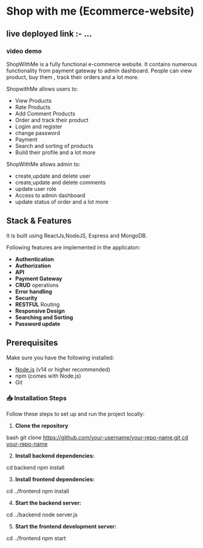 # Shop with me (Ecommerce-website)
## live deployed link :- ...

### video demo

ShopWithMe is a fully functional e-commerce website. It contains numerous functionality from payment gateway to admin dashboard. People can view product, buy them , track their orders and a lot more.

ShopwithMe allows users to:
- View Products
- Rate Products
- Add Comment Products
- Order and track their product
- Logim and register
- change password
- Payment
- Search and sorting of products
- Build their profile
and a lot more

ShopWithMe allows admin to:
- create,update and delete user
- create,update and delete comments
- update user role
- Access to admin dashboard
- update status of order and a lot more

## Stack & Features
  It is built using ReactJs,NodeJS, Express and MongoDB.
 
  Following features are implemented in the applicaton:
- **Authentication**
- **Authorization**
- **API**
- **Payment Gateway**
- **CRUD** operations
- **Error handling**
- **Security**
- **RESTFUL** Routing
- **Responsive Design**
- **Searching and Sorting**
- **Password update**



## Prerequisites
Make sure you have the following installed:

- [Node.js](https://nodejs.org/) (v14 or higher recommended)
- npm (comes with Node.js)
- Git

### 📥 Installation Steps

Follow these steps to set up and run the project locally:

1. **Clone the repository**

bash
git clone [https://github.com/your-username/your-repo-name.git
cd your-repo-name](https://github.com/mohdrayyan025/ecommerce.git)


2. **Install backend dependencies:**

cd backend
npm install


3. **Install frontend dependencies:**

cd ../frontend
npm install


4. **Start the backend server:**

cd ../backend
node server.js

5.  **Start the frontend development server:**

cd ../frontend
npm start


